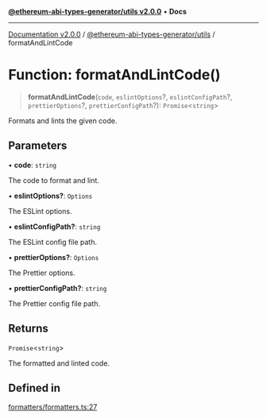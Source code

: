 [**@ethereum-abi-types-generator/utils v2.0.0**](../README.md) • **Docs**

***

[Documentation v2.0.0](../../../packages.md) / [@ethereum-abi-types-generator/utils](../README.md) / formatAndLintCode

# Function: formatAndLintCode()

> **formatAndLintCode**(`code`, `eslintOptions`?, `eslintConfigPath`?, `prettierOptions`?, `prettierConfigPath`?): `Promise`\<`string`\>

Formats and lints the given code.

## Parameters

• **code**: `string`

The code to format and lint.

• **eslintOptions?**: `Options`

The ESLint options.

• **eslintConfigPath?**: `string`

The ESLint config file path.

• **prettierOptions?**: `Options`

The Prettier options.

• **prettierConfigPath?**: `string`

The Prettier config file path.

## Returns

`Promise`\<`string`\>

The formatted and linted code.

## Defined in

[formatters/formatters.ts:27](https://github.com/niZmosis/ethereum-abi-types-generator/blob/8be0c174f1ad191b06c4413881733fc6912573c5/packages/utils/src/formatters/formatters.ts#L27)
